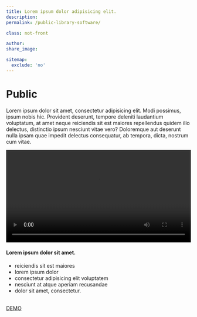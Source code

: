 ```yaml
---
title: Lorem ipsum dolor adipisicing elit.
description:
permalink: /public-library-software/

class: not-front

author:
share_image:

sitemap:
  exclude: 'no'
---
```

<div class="half--page">
  <div class="full--centered">
    <h1>Public</h1>
    <p>Lorem ipsum dolor sit amet, consectetur adipisicing elit. Modi possimus, ipsum nobis hic. Provident deserunt, tempore deleniti laudantium voluptatum, at amet neque reiciendis sit est maiores repellendus quidem illo delectus, distinctio ipsum nesciunt vitae vero? Doloremque aut deserunt nulla ipsam quae impedit delectus consequatur, ab tempora, dicta, nostrum cum vitae.</p>
  </div>
</div>
<div class="video--frame">
  <video width="100%" controls>
    <source src="mov_bbb.mp4" type="video/mp4">
  </video>
</div>
<div class="features">
  <h4>Lorem ipsum dolor sit amet.</h4>
  <ul>
    <li>reiciendis sit est maiores</li>
    <li>lorem ipsum dolor</li>
    <li>consectetur adipisicing elit voluptatem</li>
    <li>nesciunt at atque aperiam recusandae</li>
    <li>dolor sit amet, consectetur.</li>
  </ul>
  <br>
  <a href="/" class="btn--fake">DEMO</a>
</div>